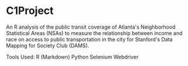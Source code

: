 # C1Project
An R analysis of the public transit coverage of Atlanta's Neighborhood Statistical Areas (NSAs) to measure the relationship between income and race on access to public transportation in the city for Stanford's Data Mapping for Society Club (DAMS).  

Tools Used:
R (Markdown)
Python
Selenium Webdriver 
